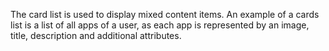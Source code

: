 The card list is used to display mixed content items. An example of a cards list is a list of all apps of a user,
as each app is represented by an image, title, description and additional attributes.
